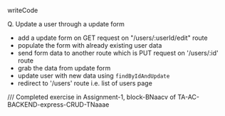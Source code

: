 writeCode

Q. Update a user through a update form

- add a update form on GET request on "/users/:userId/edit" route
- populate the form with already existing user data
- send form data to another route which is PUT request on '/users/:id' route
- grab the data from update form
- update user with new data using `findByIdAndUpdate`
- redirect to '/users' route i.e. list of users page

/// Completed exercise in Assignment-1,  block-BNaacv of TA-AC-BACKEND-express-CRUD-TNaaae

